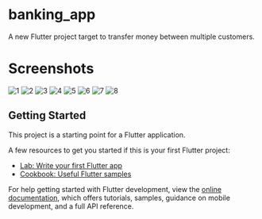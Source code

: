 # banking_app

A new Flutter project target to transfer money between multiple customers.

# Screenshots
![1](https://user-images.githubusercontent.com/101002059/189663734-7fbe995f-5715-4907-bb27-3bad8f5e951c.png)
![2](https://user-images.githubusercontent.com/101002059/189661155-2c8e9d41-135d-42cf-b1ef-60c7873abd50.png)
![3](https://user-images.githubusercontent.com/101002059/189661160-35649103-22d3-48c6-8faf-62f4fb25d59c.png)
![4](https://user-images.githubusercontent.com/101002059/189661142-98e65caf-2144-4aa7-9012-56d9cf871eba.png)
![5](https://user-images.githubusercontent.com/101002059/189661148-760383fd-0cb7-471c-a216-a7972a8f3d8e.png)
![6](https://user-images.githubusercontent.com/101002059/189663492-3da3bdfb-283e-49dd-b9be-05cc601893e2.png)
![7](https://user-images.githubusercontent.com/101002059/189663162-6902687c-e167-4aad-a282-c2b1e118f594.png)
![8](https://user-images.githubusercontent.com/101002059/189664507-50a0bc61-bbfa-4ced-a048-07524315312a.png)




## Getting Started

This project is a starting point for a Flutter application.

A few resources to get you started if this is your first Flutter project:

- [Lab: Write your first Flutter app](https://docs.flutter.dev/get-started/codelab)
- [Cookbook: Useful Flutter samples](https://docs.flutter.dev/cookbook)

For help getting started with Flutter development, view the
[online documentation](https://docs.flutter.dev/), which offers tutorials,
samples, guidance on mobile development, and a full API reference.
